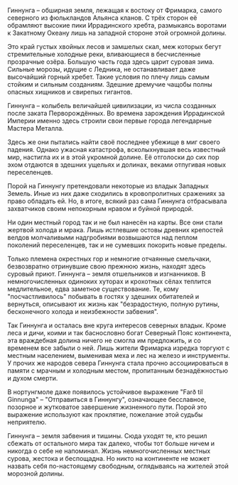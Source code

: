 Гиннунга – обширная земля, лежащая к востоку от Фримарка, самого северного из фюлькландов Альянса кланов. С трёх сторон её обрамляют высокие пики Иррадинского хребта, размыкаясь воротами к Закатному Океану лишь на западной стороне этой огромной долины.

Это край густых хвойных лесов и замшелых скал, меж которых бегут стремительные холодные реки, вливающиеся в бесчисленные прозрачные озёра. Большую часть года здесь царит суровая зима. Сильные морозы, идущие с Ледника, не останавливает даже высочайший горный хребет. Такие условия по плечу лишь самым стойким и сильным созданиям. Здешние дремучие чащобы полны опасных хищников и свирепых гигантов.

Гиннунга – колыбель величайшей цивилизации, из числа созданных после заката Перворождённых. Во времена зарождения Иррадинской Империи именно здесь строили свои первые города легендарные Мастера Металла. 

Здесь же они пытались найти своё последнее убежище в миг своего падения. Однако ужасная катастрофа, всколыхнувшая весь известный мир, настигла их и в этой укромной долине. Её отголоски до сих пор эхом отдаются в здешних ущельях и долинах, веками отпугивая новых переселенцев.

Порой на Гиннунгу претендовали некоторые из владык Западных Земель. Иные из них даже сходились в кровопролитных сражениях за право обладать ей. Но, в итоге, всякий раз сама Гиннунга отбрасывала захватчиков своим непокорным нравом и буйной природой.

Ни один местный город так и не был нанесён на карты. Все они стали жертвой холода и мрака. Лишь истлевшие остовы древних крепостей велдов молчаливыми надгробиями возвышаются над пеплом поколений переселенцев, так и не сумевших покорить новые пределы.

Только племена окрестных гор и немногие отчаянные смельчаки, безвозвратно отринувшие свою прежнюю жизнь, находят здесь суровый приют. Гиннунга – земля отшельников и изгнанников. В немногочисленных одиноких хуторах и крохотных сёлах теплится медлительное, едва заметное существование. Те, кому "посчастливилось" побывать в гостях у здешних обитателей и вернуться, описывают их жизнь как "безрадостную, полную рутины, бесконечного холода и неизбежности забвения".

Так Гиннунга и осталась вне круга интересов северных владык. Кроме леса и дичи, коими и так баснословно богат Северный Пояс континента, эта враждебная долина ничего не смогла им предложить, и со временем все забыли о ней. Лишь жители Фримарка изредка торгуют с местным населением, выменивая меха и лес на железо и инструменты. У прочих же народов севера Гиннунга стала прочно ассоциироваться в памяти с мрачным и холодным местом, пропитанным безнадёжностью и духом смерти.

В нортунгмоле даже появилось устойчивое выражение "Farð til Ginnunga" – "Отправиться в Гиннунгу", означающее бесславное, позорное и жутковатое завершение жизненного пути. Порой это выражение используют как проклятие, пожелание этой судьбы неприятелю.

Гиннунга – земля забвения и тишины. Сюда уходят те, кто решил сбежать от остального мира так далеко, чтобы тот больше ничем и никогда о себе не напоминал. Жизнь немногочисленных местных сурова, жестока и беспощадна. Но никто на континенте не может назвать себя по-настоящему свободным, оглядываясь на жителей этой морозной долины.
